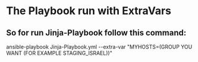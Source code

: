 # The Playbook run with ExtraVars
## So for run Jinja-Playbook follow this command:
ansible-playbook Jinja-Playbook.yml --extra-var "MYHOSTS=(GROUP YOU WANT (FOR EXAMPLE STAGING_ISRAEL))"
